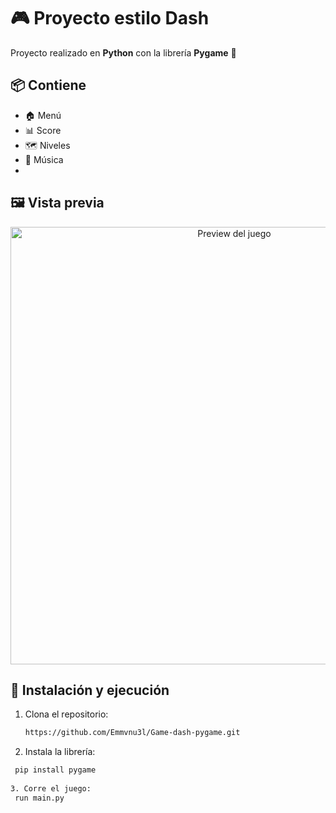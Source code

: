 # 🎮 Proyecto estilo Dash  

Proyecto realizado en **Python** con la librería **Pygame** 🐍  

## 📦 Contiene
- 🏠 Menú  
- 📊 Score  
- 🗺️ Niveles  
- 🎵 Música
- 
## 🖼️ Vista previa
<p align="center">
  <img src="https://github.com/user-attachments/assets/a6448bb4-89a0-4e79-be1b-04f7bd5ef332" width="700" alt="Preview del juego"/>
</p>

## 🚀 Instalación y ejecución
1. Clona el repositorio:
   ```bash
   https://github.com/Emmvnu3l/Game-dash-pygame.git
   
1. Instala la librería:
  ```bash
   pip install pygame
   
3. Corre el juego:
   run main.py

